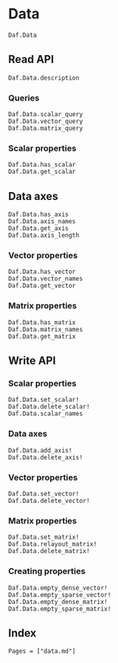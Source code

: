 # Data

```@docs
Daf.Data
```

## Read API

```@docs
Daf.Data.description
```

### Queries

```@docs
Daf.Data.scalar_query
Daf.Data.vector_query
Daf.Data.matrix_query
```

### Scalar properties

```@docs
Daf.Data.has_scalar
Daf.Data.get_scalar
```

## Data axes

```@docs
Daf.Data.has_axis
Daf.Data.axis_names
Daf.Data.get_axis
Daf.Data.axis_length
```

### Vector properties

```@docs
Daf.Data.has_vector
Daf.Data.vector_names
Daf.Data.get_vector
```

### Matrix properties

```@docs
Daf.Data.has_matrix
Daf.Data.matrix_names
Daf.Data.get_matrix
```

## Write API

### Scalar properties

```@docs
Daf.Data.set_scalar!
Daf.Data.delete_scalar!
Daf.Data.scalar_names
```

### Data axes

```@docs
Daf.Data.add_axis!
Daf.Data.delete_axis!
```

### Vector properties

```@docs
Daf.Data.set_vector!
Daf.Data.delete_vector!
```

### Matrix properties

```@docs
Daf.Data.set_matrix!
Daf.Data.relayout_matrix!
Daf.Data.delete_matrix!
```

### Creating properties

```@docs
Daf.Data.empty_dense_vector!
Daf.Data.empty_sparse_vector!
Daf.Data.empty_dense_matrix!
Daf.Data.empty_sparse_matrix!
```

## Index

```@index
Pages = ["data.md"]
```
